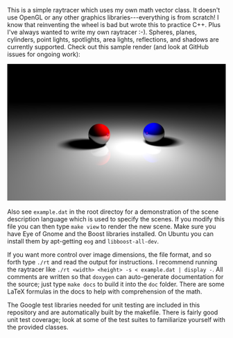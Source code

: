 This is a simple raytracer which uses my own math vector class. It doesn't
use OpenGL or any other graphics libraries---everything is from scratch! I
know that reinventing the wheel is bad but wrote this to practice C++.
Plus I've always wanted to write my own raytracer :-).  Spheres, planes,
cylinders, point lights, spotlights, area lights, reflections, and shadows
are currently supported. Check out this sample render (and look at GitHub
issues for ongoing work):

![Sample image with area light, reflections, and shadows.](sample.png)

Also see `example.dat` in the root directoy for a demonstration of the scene 
description language which is used to specify the scenes. If you modify this 
file you can then type `make view` to render the new scene. Make sure you have 
Eye of Gnome and the Boost libraries installed. On Ubuntu you can install them
by apt-getting `eog` and `libboost-all-dev`.
  
If you want more control over image dimensions, the file format, and so forth
type `./rt` and read the output for instructions. I recommend running the 
raytracer like `./rt <width> <height> -s < example.dat | display -`. All 
comments are written so that `doxygen` can auto-generate documentation for
the source; just type `make docs` to build it into the `doc` folder. There
are some LaTeX formulas in the docs to help with comprehension of the math.

The Google test libraries needed for unit testing are included in 
this repository and are automatically built by the makefile. There is fairly
good unit test coverage; look at some of the test suites to familiarize
yourself with the provided classes.

